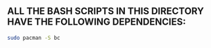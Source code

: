 ## ALL THE BASH SCRIPTS IN THIS DIRECTORY HAVE THE FOLLOWING DEPENDENCIES:


```bash
sudo pacman -S bc
```

